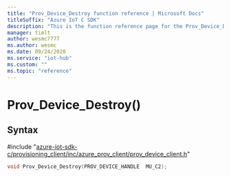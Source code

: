 ```yaml
---                             
title: "Prov_Device_Destroy function reference | Microsoft Docs" 
titleSuffix: "Azure IoT C SDK"            
description: "This is the function reference page for the Prov_Device_Destroy() function in the Azure IoT C SDK. This SDK is used with Azure IoT Hub and Azure IoT Hub Device Provisioning Service"            
manager: timlt                 
author: wesmc7777              
ms.author: wesmc               
ms.date: 09/24/2020                    
ms.service: "iot-hub"             
ms.custom: ""                
ms.topic: "reference"        
---                            
```


# Prov_Device_Destroy()

## Syntax

\#include "[azure-iot-sdk-c/provisioning_client/inc/azure_prov_client/prov_device_client.h](../prov-device-client-h.md)"  
```C
void Prov_Device_Destroy(PROV_DEVICE_HANDLE  MU_C2);
```

